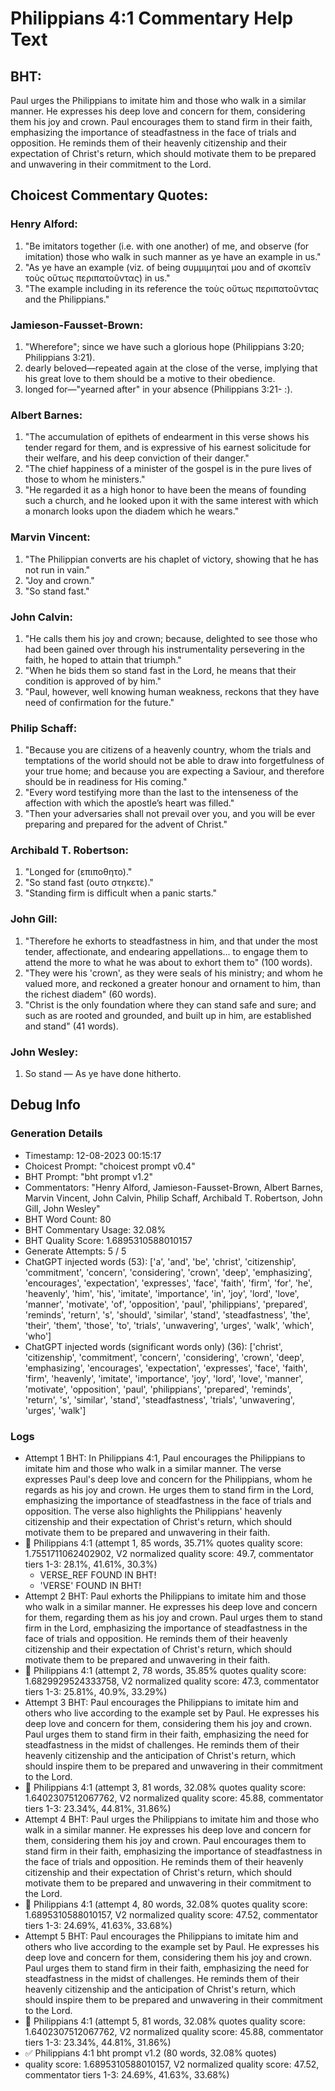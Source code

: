 # Philippians 4:1 Commentary Help Text

## BHT:
Paul urges the Philippians to imitate him and those who walk in a similar manner. He expresses his deep love and concern for them, considering them his joy and crown. Paul encourages them to stand firm in their faith, emphasizing the importance of steadfastness in the face of trials and opposition. He reminds them of their heavenly citizenship and their expectation of Christ's return, which should motivate them to be prepared and unwavering in their commitment to the Lord.

## Choicest Commentary Quotes:
### Henry Alford:
1. "Be imitators together (i.e. with one another) of me, and observe (for imitation) those who walk in such manner as ye have an example in us." 
2. "As ye have an example (viz. of being συμμιμηταί μου and of σκοπεῖν τοὺς οὕτως περιπατοῦντας) in us."
3. "The example including in its reference the τοὺς οὕτως περιπατοῦντας and the Philippians."

### Jamieson-Fausset-Brown:
1. "Wherefore"; since we have such a glorious hope (Philippians 3:20; Philippians 3:21).
2. dearly beloved—repeated again at the close of the verse, implying that his great love to them should be a motive to their obedience.
3. longed for—"yearned after" in your absence (Philippians 3:21- :).

### Albert Barnes:
1. "The accumulation of epithets of endearment in this verse shows his tender regard for them, and is expressive of his earnest solicitude for their welfare, and his deep conviction of their danger."
2. "The chief happiness of a minister of the gospel is in the pure lives of those to whom he ministers."
3. "He regarded it as a high honor to have been the means of founding such a church, and he looked upon it with the same interest with which a monarch looks upon the diadem which he wears."

### Marvin Vincent:
1. "The Philippian converts are his chaplet of victory, showing that he has not run in vain."
2. "Joy and crown."
3. "So stand fast."

### John Calvin:
1. "He calls them his joy and crown; because, delighted to see those who had been gained over through his instrumentality persevering in the faith, he hoped to attain that triumph."
2. "When he bids them so stand fast in the Lord, he means that their condition is approved of by him."
3. "Paul, however, well knowing human weakness, reckons that they have need of confirmation for the future."

### Philip Schaff:
1. "Because you are citizens of a heavenly country, whom the trials and temptations of the world should not be able to draw into forgetfulness of your true home; and because you are expecting a Saviour, and therefore should be in readiness for His coming."
2. "Every word testifying more than the last to the intenseness of the affection with which the apostle’s heart was filled."
3. "Then your adversaries shall not prevail over you, and you will be ever preparing and prepared for the advent of Christ."

### Archibald T. Robertson:
1. "Longed for (επιποθητο)."
2. "So stand fast (ουτο στηκετε)."
3. "Standing firm is difficult when a panic starts."

### John Gill:
1. "Therefore he exhorts to steadfastness in him, and that under the most tender, affectionate, and endearing appellations... to engage them to attend the more to what he was about to exhort them to" (100 words).
2. "They were his 'crown', as they were seals of his ministry; and whom he valued more, and reckoned a greater honour and ornament to him, than the richest diadem" (60 words).
3. "Christ is the only foundation where they can stand safe and sure; and such as are rooted and grounded, and built up in him, are established and stand" (41 words).

### John Wesley:
1. So stand — As ye have done hitherto.



## Debug Info
### Generation Details
- Timestamp: 12-08-2023 00:15:17
- Choicest Prompt: "choicest prompt v0.4"
- BHT Prompt: "bht prompt v1.2"
- Commentators: "Henry Alford, Jamieson-Fausset-Brown, Albert Barnes, Marvin Vincent, John Calvin, Philip Schaff, Archibald T. Robertson, John Gill, John Wesley"
- BHT Word Count: 80
- BHT Commentary Usage: 32.08%
- BHT Quality Score: 1.6895310588010157
- Generate Attempts: 5 / 5
- ChatGPT injected words (53):
	['a', 'and', 'be', 'christ', 'citizenship', 'commitment', 'concern', 'considering', 'crown', 'deep', 'emphasizing', 'encourages', 'expectation', 'expresses', 'face', 'faith', 'firm', 'for', 'he', 'heavenly', 'him', 'his', 'imitate', 'importance', 'in', 'joy', 'lord', 'love', 'manner', 'motivate', 'of', 'opposition', 'paul', 'philippians', 'prepared', 'reminds', 'return', 's', 'should', 'similar', 'stand', 'steadfastness', 'the', 'their', 'them', 'those', 'to', 'trials', 'unwavering', 'urges', 'walk', 'which', 'who']
- ChatGPT injected words (significant words only) (36):
	['christ', 'citizenship', 'commitment', 'concern', 'considering', 'crown', 'deep', 'emphasizing', 'encourages', 'expectation', 'expresses', 'face', 'faith', 'firm', 'heavenly', 'imitate', 'importance', 'joy', 'lord', 'love', 'manner', 'motivate', 'opposition', 'paul', 'philippians', 'prepared', 'reminds', 'return', 's', 'similar', 'stand', 'steadfastness', 'trials', 'unwavering', 'urges', 'walk']

### Logs
- Attempt 1 BHT: In Philippians 4:1, Paul encourages the Philippians to imitate him and those who walk in a similar manner. The verse expresses Paul's deep love and concern for the Philippians, whom he regards as his joy and crown. He urges them to stand firm in the Lord, emphasizing the importance of steadfastness in the face of trials and opposition. The verse also highlights the Philippians' heavenly citizenship and their expectation of Christ's return, which should motivate them to be prepared and unwavering in their faith.
- 🔄 Philippians 4:1 (attempt 1, 85 words, 35.71% quotes quality score: 1.7551711062402902, V2 normalized quality score: 49.7, commentator tiers 1-3: 28.1%, 41.61%, 30.3%) 
	- VERSE_REF FOUND IN BHT! 
	- 'VERSE' FOUND IN BHT!
- Attempt 2 BHT: Paul exhorts the Philippians to imitate him and those who walk in a similar manner. He expresses his deep love and concern for them, regarding them as his joy and crown. Paul urges them to stand firm in the Lord, emphasizing the importance of steadfastness in the face of trials and opposition. He reminds them of their heavenly citizenship and their expectation of Christ's return, which should motivate them to be prepared and unwavering in their faith.
- 🔄 Philippians 4:1 (attempt 2, 78 words, 35.85% quotes quality score: 1.6829929524333758, V2 normalized quality score: 47.3, commentator tiers 1-3: 25.81%, 40.9%, 33.29%)
- Attempt 3 BHT: Paul encourages the Philippians to imitate him and others who live according to the example set by Paul. He expresses his deep love and concern for them, considering them his joy and crown. Paul urges them to stand firm in their faith, emphasizing the need for steadfastness in the midst of challenges. He reminds them of their heavenly citizenship and the anticipation of Christ's return, which should inspire them to be prepared and unwavering in their commitment to the Lord.
- 🔄 Philippians 4:1 (attempt 3, 81 words, 32.08% quotes quality score: 1.6402307512067762, V2 normalized quality score: 45.88, commentator tiers 1-3: 23.34%, 44.81%, 31.86%)
- Attempt 4 BHT: Paul urges the Philippians to imitate him and those who walk in a similar manner. He expresses his deep love and concern for them, considering them his joy and crown. Paul encourages them to stand firm in their faith, emphasizing the importance of steadfastness in the face of trials and opposition. He reminds them of their heavenly citizenship and their expectation of Christ's return, which should motivate them to be prepared and unwavering in their commitment to the Lord.
- 🔄 Philippians 4:1 (attempt 4, 80 words, 32.08% quotes quality score: 1.6895310588010157, V2 normalized quality score: 47.52, commentator tiers 1-3: 24.69%, 41.63%, 33.68%)
- Attempt 5 BHT: Paul encourages the Philippians to imitate him and others who live according to the example set by Paul. He expresses his deep love and concern for them, considering them his joy and crown. Paul urges them to stand firm in their faith, emphasizing the need for steadfastness in the midst of challenges. He reminds them of their heavenly citizenship and the anticipation of Christ's return, which should inspire them to be prepared and unwavering in their commitment to the Lord.
- 🔄 Philippians 4:1 (attempt 5, 81 words, 32.08% quotes quality score: 1.6402307512067762, V2 normalized quality score: 45.88, commentator tiers 1-3: 23.34%, 44.81%, 31.86%)
- ✅ Philippians 4:1 bht prompt v1.2 (80 words, 32.08% quotes)
- quality score: 1.6895310588010157, V2 normalized quality score: 47.52, commentator tiers 1-3: 24.69%, 41.63%, 33.68%)